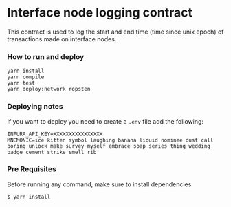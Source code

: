 # Interface node logging contract

This contract is used to log the start and end time (time since unix epoch) of transactions made on interface nodes.

### How to run and deploy

```
yarn install
yarn compile
yarn test
yarn deploy:network ropsten
```

### Deploying notes

If you want to deploy you need to create a `.env` file add the following:

```
INFURA_API_KEY=XXXXXXXXXXXXXXXX
MNEMONIC=ice kitten symbol laughing banana liquid nominee dust call boring unlock make survey myself embrace soap series thing wedding badge cement strike smell rib
```

### Pre Requisites

Before running any command, make sure to install dependencies:

```sh
$ yarn install
```

